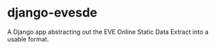 django-evesde
=============

A Django app abstracting out the EVE Online Static Data Extract into a usable format.
